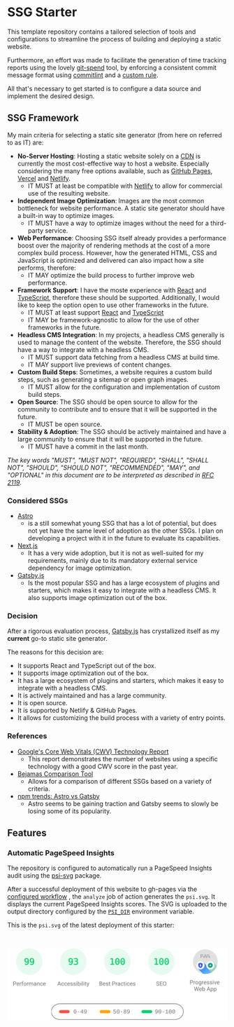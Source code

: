 # SSG Starter

This template repository contains a tailored selection of tools and configurations to streamline the process of building and deploying a static website.

Furthermore, an effort was made to facilitate the generation of time tracking reports using the lovely [git-spend](https://github.com/Goutte/git-spend) tool, by enforcing a consistent commit message format using [commitlint](https://commitlint.js.org/) and a [custom rule](./commitlint.config.ts).

All that's necessary to get started is to configure a data source and implement the desired design.

## SSG Framework

My main criteria for selecting a static site generator (from here on referred to as IT) are:

- **No-Server Hosting**: Hosting a static website solely on a [CDN](https://jamstack.org/glossary/cdn/) is currently the most cost-effective way to host a website. Especially considering the many free options available, such as [GitHub Pages](https://pages.github.com/), [Vercel](https://vercel.com/) and [Netlify](https://www.netlify.com/).
  - IT MUST at least be compatible with [Netlify](https://www.netlify.com/) to allow for commercial use of the resulting website.
- **Independent Image Optimization**: Images are the most common bottleneck for website performance. A static site generator should have a built-in way to optimize images.
  - IT MUST have a way to optimize images without the need for a third-party service.
- **Web Performance**: Choosing SSG itself already provides a performance boost over the majority of rendering methods at the cost of a more complex build process. However, how the generated HTML, CSS and JavaScript is optimized and delivered can also impact how a site performs, therefore:
  - IT MAY optimize the build process to further improve web performance.
- **Framework Support**: I have the moste experience with [React](https://reactjs.org/) and [TypeScript](https://www.typescriptlang.org/), therefore these should be supported. Additionally, I would like to keep the option open to use other frameworks in the future.
  - IT MUST at least support [React](https://reactjs.org/) and [TypeScript](https://www.typescriptlang.org/)
  - IT MAY be framework-agnostic to allow for the use of other frameworks in the future.
- **Headless CMS Integration**: In my projects, a headless CMS generally is used to manage the content of the website. Therefore, the SSG should have a way to integrate with a headless CMS.
  - IT MUST support data fetching from a headless CMS at build time.
  - IT MAY support live previews of content changes.
- **Custom Build Steps**: Sometimes, a website requires a custom build steps, such as generating a sitemap or open graph images.
  - IT MUST allow for the configuration and implementation of custom build steps.
- **Open Source**: The SSG should be open source to allow for the community to contribute and to ensure that it will be supported in the future.
  - IT MUST be open source.
- **Stability & Adoption**: The SSG should be actively maintained and have a large community to ensure that it will be supported in the future.
  - IT MUST have a commit in the last month.

*The key words "MUST", "MUST NOT", "REQUIRED", "SHALL", "SHALL NOT", "SHOULD", "SHOULD NOT", "RECOMMENDED", "MAY", and "OPTIONAL" in this document are to be interpreted as described in [RFC 2119](https://tools.ietf.org/html/rfc2119).*

### Considered SSGs

- [Astro](https://astro.build/)
  - is a still somewhat young SSG that has a lot of potential, but does not yet have the same level of adoption as the other SSGs. I plan on developing a project with it in the future to evaluate its capabilities.
- [Next.js](https://nextjs.org/)
  - It has a very wide adoption, but it is not as well-suited for my requirements, mainly due to its mandatory external service dependency for image optimization.
- [Gatsby.js](https://www.gatsbyjs.com/)
  - Is the most popular SSG and has a large ecosystem of plugins and starters, which makes it easy to integrate with a headless CMS. It also supports image optimization out of the box.

### Decision

After a rigorous evaluation process, [Gatsby.js](https://www.gatsbyjs.com/) has crystallized itself as my **current** go-to static site generator.

The reasons for this decision are:

- It supports React and TypeScript out of the box.
- It supports image optimization out of the box.
- It has a large ecosystem of plugins and starters, which makes it easy to integrate with a headless CMS.
- It is actively maintained and has a large community.
- It is open source.
- It is supported by Netlify & GitHub Pages.
- It allows for customizing the build process with a variety of entry points.

### References

- [Google's Core Web Vitals (CWV) Technology Report](https://lookerstudio.google.com/u/0/reporting/55bc8fad-44c2-4280-aa0b-5f3f0cd3d2be/page/M6ZPC?params=%7B%22df44%22:%22include%25EE%2580%25800%25EE%2580%2580IN%25EE%2580%2580Next.js%25EE%2580%2580Gatsby%25EE%2580%2580Astro%22,%22df46%22:%22include%25EE%2580%25800%25EE%2580%2580IN%25EE%2580%2580mobile%22%7D)
  - This report demonstrates the number of websites using a specific technology with a good CWV score in the past year.
- [Bejamas Comparison Tool](https://bejamas.io/compare/)
  - Allows for a comparison of different SSGs based on a variety of criteria.
- [npm trends: Astro vs Gatsby](https://npmtrends.com/astro-vs-gatsby)
  - Astro seems to be gaining traction and Gatsby seems to slowly be losing some of its popularity.

## Features

### Automatic PageSpeed Insights

The repository is configured to automatically run a PageSpeed Insights audit using the [psi-svg](https://www.npmjs.com/package/psi-svg) package.

After a successful deployment of this website to gh-pages via the [configured workflow](./.github/workflows//gatsby.yml) , the `analyze` job of action generates the `psi.svg`. It displays the current PageSpeed Insights scores. The SVG is uploaded to the output directory configured by the [`PSI_DIR`](https://github.com/nico-i/ssg-starter/settings/variables/actions) environment variable.

This is the `psi.svg` of the latest deployment of this starter:

<br />

![PageSpeed Insights](./docs/svg/psi.svg)